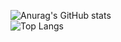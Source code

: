 ![Anurag's GitHub stats](https://github-readme-stats.vercel.app/api?username=bnqdzj&show_icons=true&count_private=true)
<br />
![Top Langs](https://github-readme-stats.vercel.app/api/top-langs/?username=bnqdzj)
